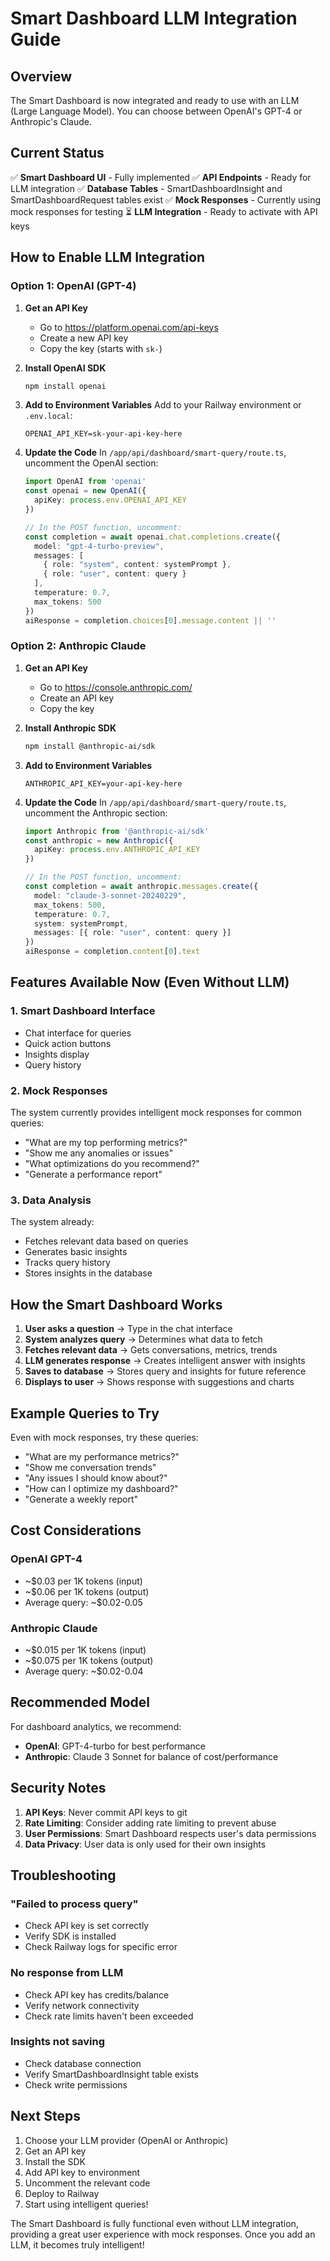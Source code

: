 # Smart Dashboard LLM Integration Guide

## Overview
The Smart Dashboard is now integrated and ready to use with an LLM (Large Language Model). You can choose between OpenAI's GPT-4 or Anthropic's Claude.

## Current Status
✅ **Smart Dashboard UI** - Fully implemented
✅ **API Endpoints** - Ready for LLM integration
✅ **Database Tables** - SmartDashboardInsight and SmartDashboardRequest tables exist
✅ **Mock Responses** - Currently using mock responses for testing
⏳ **LLM Integration** - Ready to activate with API keys

## How to Enable LLM Integration

### Option 1: OpenAI (GPT-4)

1. **Get an API Key**
   - Go to https://platform.openai.com/api-keys
   - Create a new API key
   - Copy the key (starts with `sk-`)

2. **Install OpenAI SDK**
   ```bash
   npm install openai
   ```

3. **Add to Environment Variables**
   Add to your Railway environment or `.env.local`:
   ```
   OPENAI_API_KEY=sk-your-api-key-here
   ```

4. **Update the Code**
   In `/app/api/dashboard/smart-query/route.ts`, uncomment the OpenAI section:
   ```typescript
   import OpenAI from 'openai'
   const openai = new OpenAI({
     apiKey: process.env.OPENAI_API_KEY
   })
   
   // In the POST function, uncomment:
   const completion = await openai.chat.completions.create({
     model: "gpt-4-turbo-preview",
     messages: [
       { role: "system", content: systemPrompt },
       { role: "user", content: query }
     ],
     temperature: 0.7,
     max_tokens: 500
   })
   aiResponse = completion.choices[0].message.content || ''
   ```

### Option 2: Anthropic Claude

1. **Get an API Key**
   - Go to https://console.anthropic.com/
   - Create an API key
   - Copy the key

2. **Install Anthropic SDK**
   ```bash
   npm install @anthropic-ai/sdk
   ```

3. **Add to Environment Variables**
   ```
   ANTHROPIC_API_KEY=your-api-key-here
   ```

4. **Update the Code**
   In `/app/api/dashboard/smart-query/route.ts`, uncomment the Anthropic section:
   ```typescript
   import Anthropic from '@anthropic-ai/sdk'
   const anthropic = new Anthropic({
     apiKey: process.env.ANTHROPIC_API_KEY
   })
   
   // In the POST function, uncomment:
   const completion = await anthropic.messages.create({
     model: "claude-3-sonnet-20240229",
     max_tokens: 500,
     temperature: 0.7,
     system: systemPrompt,
     messages: [{ role: "user", content: query }]
   })
   aiResponse = completion.content[0].text
   ```

## Features Available Now (Even Without LLM)

### 1. Smart Dashboard Interface
- Chat interface for queries
- Quick action buttons
- Insights display
- Query history

### 2. Mock Responses
The system currently provides intelligent mock responses for common queries:
- "What are my top performing metrics?"
- "Show me any anomalies or issues"
- "What optimizations do you recommend?"
- "Generate a performance report"

### 3. Data Analysis
The system already:
- Fetches relevant data based on queries
- Generates basic insights
- Tracks query history
- Stores insights in the database

## How the Smart Dashboard Works

1. **User asks a question** → Type in the chat interface
2. **System analyzes query** → Determines what data to fetch
3. **Fetches relevant data** → Gets conversations, metrics, trends
4. **LLM generates response** → Creates intelligent answer with insights
5. **Saves to database** → Stores query and insights for future reference
6. **Displays to user** → Shows response with suggestions and charts

## Example Queries to Try

Even with mock responses, try these queries:
- "What are my performance metrics?"
- "Show me conversation trends"
- "Any issues I should know about?"
- "How can I optimize my dashboard?"
- "Generate a weekly report"

## Cost Considerations

### OpenAI GPT-4
- ~$0.03 per 1K tokens (input)
- ~$0.06 per 1K tokens (output)
- Average query: ~$0.02-0.05

### Anthropic Claude
- ~$0.015 per 1K tokens (input)
- ~$0.075 per 1K tokens (output)
- Average query: ~$0.02-0.04

## Recommended Model

For dashboard analytics, we recommend:
- **OpenAI**: GPT-4-turbo for best performance
- **Anthropic**: Claude 3 Sonnet for balance of cost/performance

## Security Notes

1. **API Keys**: Never commit API keys to git
2. **Rate Limiting**: Consider adding rate limiting to prevent abuse
3. **User Permissions**: Smart Dashboard respects user's data permissions
4. **Data Privacy**: User data is only used for their own insights

## Troubleshooting

### "Failed to process query"
- Check API key is set correctly
- Verify SDK is installed
- Check Railway logs for specific error

### No response from LLM
- Check API key has credits/balance
- Verify network connectivity
- Check rate limits haven't been exceeded

### Insights not saving
- Check database connection
- Verify SmartDashboardInsight table exists
- Check write permissions

## Next Steps

1. Choose your LLM provider (OpenAI or Anthropic)
2. Get an API key
3. Install the SDK
4. Add API key to environment
5. Uncomment the relevant code
6. Deploy to Railway
7. Start using intelligent queries!

The Smart Dashboard is fully functional even without LLM integration, providing a great user experience with mock responses. Once you add an LLM, it becomes truly intelligent!